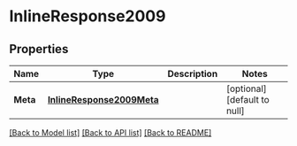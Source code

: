 # InlineResponse2009

## Properties
Name | Type | Description | Notes
------------ | ------------- | ------------- | -------------
**Meta** | [**InlineResponse2009Meta**](inline_response_200_9_meta.md) |  | [optional] [default to null]

[[Back to Model list]](../README.md#documentation-for-models) [[Back to API list]](../README.md#documentation-for-api-endpoints) [[Back to README]](../README.md)


